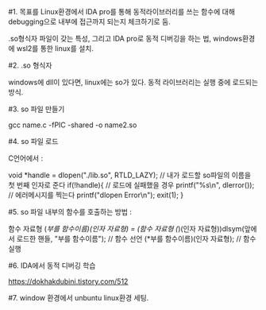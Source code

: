 #1. 목표를 Linux환경에서 IDA pro를 통해 동적라이브러리를 쓰는 함수에 대해 debugging으로 내부에 접근까지 되는지 체크하기로 둠.

.so형식자 파일이 갖는 특성, 그리고 IDA pro로 동적 디버깅을 하는 법, windows환경에 wsl2를 통한 linux를 설치. 

#2. .so 형식자

windows에 dll이 있다면, linux에는 so가 있다.
동적 라이브러리는 실행 중에 로드되는 방식.

#3. so 파일 만들기

gcc name.c -fPIC -shared -o name2.so

#4. so 파일 로드

C언어에서 : 

void *handle = dlopen("./lib.so", RTLD_LAZY); // 내가 로드할 so파일의 이름을 첫 번째 인자로 준다
if(!handle){ // 로드에 실패했을 경우
	printf("%s\n", dlerror()); // 에러메시지를 찍는다
	printf("dlopen Error\n");
	exit(1);
}

#5. so 파일 내부의 함수를 호출하는 방법 :

함수 자료형 (*부를 함수이름)(인자 자료형) = (함수 자료형 (*)(인자 자료형))dlsym(앞에서 로드한 핸들, "부를 함수이름"); // 함수 선언
(*부를 함수이름)(인자 자료형); // 함수 실행

#6. IDA에서 동적 디버깅 학습

https://dokhakdubini.tistory.com/512

#7. window 환경에서 unbuntu linux환경 세팅.